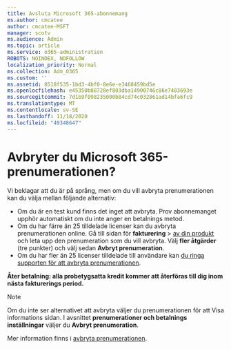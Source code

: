 ```yaml
---
title: Avsluta Microsoft 365-abonnemang
ms.author: cmcatee
author: cmcatee-MSFT
manager: scotv
ms.audience: Admin
ms.topic: article
ms.service: o365-administration
ROBOTS: NOINDEX, NOFOLLOW
localization_priority: Normal
ms.collection: Adm_O365
ms.custom: ''
ms.assetid: 8518f535-1bd3-4bf0-8e6e-e3468459bd5e
ms.openlocfilehash: e45350b88728ef803dba14900746c86e7403693e
ms.sourcegitcommit: 7d1b9f098235000b84cd74c032861ad14bfa6fc9
ms.translationtype: MT
ms.contentlocale: sv-SE
ms.lasthandoff: 11/18/2020
ms.locfileid: "49348647"
---
```

# <a name="canceling-your-microsoft-365-subscription"></a>Avbryter du Microsoft 365-prenumerationen?

Vi beklagar att du är på språng, men om du vill avbryta prenumerationen kan du välja mellan följande alternativ:
  
- Om du är en test kund finns det inget att avbryta. Prov abonnemanget upphör automatiskt om du inte anger en betalnings metod.
- Om du har färre än 25 tilldelade licenser kan du avbryta prenumerationen online. Gå till sidan för **fakturering** \> [av din produkt](https://go.microsoft.com/fwlink/p/?linkid=842054) och leta upp den prenumeration som du vill avbryta. Välj **fler åtgärder** (tre punkter) och välj sedan **Avbryt prenumeration**.
- Om du har fler än 25 licenser tilldelade till användare kan [du ringa supporten för att avbryta prenumerationen](https://docs.microsoft.com/microsoft-365/admin/contact-support-for-business-products?view=o365-worldwide).

**Åter betalning: alla probetygsatta kredit kommer att återföras till dig inom nästa fakturerings period.**

> [!NOTE]
> Om du inte ser alternativet att avbryta väljer du prenumerationen för att Visa informations sidan. I avsnittet **prenumerationer och betalnings inställningar** väljer du **Avbryt prenumeration**.

Mer information finns i [avbryta prenumerationen](https://docs.microsoft.com/microsoft-365/commerce/subscriptions/cancel-your-subscription).